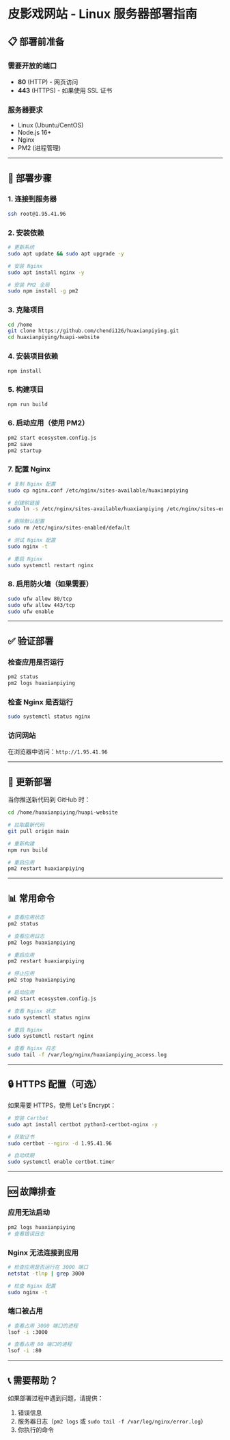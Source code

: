 # 皮影戏网站 - Linux 服务器部署指南

## 📋 部署前准备

### 需要开放的端口
- **80** (HTTP) - 网页访问
- **443** (HTTPS) - 如果使用 SSL 证书

### 服务器要求
- Linux (Ubuntu/CentOS)
- Node.js 16+
- Nginx
- PM2 (进程管理)

---

## 🚀 部署步骤

### 1. 连接到服务器
```bash
ssh root@1.95.41.96
```

### 2. 安装依赖
```bash
# 更新系统
sudo apt update && sudo apt upgrade -y

# 安装 Nginx
sudo apt install nginx -y

# 安装 PM2 全局
sudo npm install -g pm2
```

### 3. 克隆项目
```bash
cd /home
git clone https://github.com/chendi126/huaxianpiying.git
cd huaxianpiying/huapi-website
```

### 4. 安装项目依赖
```bash
npm install
```

### 5. 构建项目
```bash
npm run build
```

### 6. 启动应用（使用 PM2）
```bash
pm2 start ecosystem.config.js
pm2 save
pm2 startup
```

### 7. 配置 Nginx
```bash
# 复制 Nginx 配置
sudo cp nginx.conf /etc/nginx/sites-available/huaxianpiying

# 创建软链接
sudo ln -s /etc/nginx/sites-available/huaxianpiying /etc/nginx/sites-enabled/

# 删除默认配置
sudo rm /etc/nginx/sites-enabled/default

# 测试 Nginx 配置
sudo nginx -t

# 重启 Nginx
sudo systemctl restart nginx
```

### 8. 启用防火墙（如果需要）
```bash
sudo ufw allow 80/tcp
sudo ufw allow 443/tcp
sudo ufw enable
```

---

## ✅ 验证部署

### 检查应用是否运行
```bash
pm2 status
pm2 logs huaxianpiying
```

### 检查 Nginx 是否运行
```bash
sudo systemctl status nginx
```

### 访问网站
在浏览器中访问：`http://1.95.41.96`

---

## 🔄 更新部署

当你推送新代码到 GitHub 时：

```bash
cd /home/huaxianpiying/huapi-website

# 拉取最新代码
git pull origin main

# 重新构建
npm run build

# 重启应用
pm2 restart huaxianpiying
```

---

## 📊 常用命令

```bash
# 查看应用状态
pm2 status

# 查看应用日志
pm2 logs huaxianpiying

# 重启应用
pm2 restart huaxianpiying

# 停止应用
pm2 stop huaxianpiying

# 启动应用
pm2 start ecosystem.config.js

# 查看 Nginx 状态
sudo systemctl status nginx

# 重启 Nginx
sudo systemctl restart nginx

# 查看 Nginx 日志
sudo tail -f /var/log/nginx/huaxianpiying_access.log
```

---

## 🔒 HTTPS 配置（可选）

如果需要 HTTPS，使用 Let's Encrypt：

```bash
# 安装 Certbot
sudo apt install certbot python3-certbot-nginx -y

# 获取证书
sudo certbot --nginx -d 1.95.41.96

# 自动续期
sudo systemctl enable certbot.timer
```

---

## 🆘 故障排查

### 应用无法启动
```bash
pm2 logs huaxianpiying
# 查看错误日志
```

### Nginx 无法连接到应用
```bash
# 检查应用是否运行在 3000 端口
netstat -tlnp | grep 3000

# 检查 Nginx 配置
sudo nginx -t
```

### 端口被占用
```bash
# 查看占用 3000 端口的进程
lsof -i :3000

# 查看占用 80 端口的进程
lsof -i :80
```

---

## 📞 需要帮助？

如果部署过程中遇到问题，请提供：
1. 错误信息
2. 服务器日志（`pm2 logs` 或 `sudo tail -f /var/log/nginx/error.log`）
3. 你执行的命令

